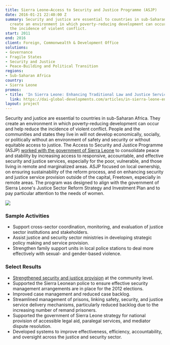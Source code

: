 ```yaml
---
title: Sierra Leone—Access to Security and Justice Programme (ASJP)
date: 2016-01-21 22:40:00 Z
summary: Security and justice are essential to countries in sub-Saharan Africa. They
  create an environment in which poverty-reducing development can occur and help reduce
  the incidence of violent conflict.
start: 2011
end: 2016
client: Foreign, Commonwealth & Development Office
solutions:
- Governance
- Fragile States
- Security and Justice
- Peace-Building and Political Transition
regions:
- Sub-Saharan Africa
country:
- Sierra Leone
promos:
- title: 'In Sierra Leone: Enhancing Traditional Law and Justice Services'
  link: https://dai-global-developments.com/articles/in-sierra-leone-enhancing-traditional-law-and-justice-services-for-rural-people
layout: project
---
```


Security and justice are essential to countries in sub-Saharan Africa. They create an environment in which poverty-reducing development can occur and help reduce the incidence of violent conflict. People and the communities and states they live in will not develop economically, socially, or politically without an environment of safety and security or without equitable access to justice. The Access to Security and Justice Programme (ASJP) [worked with the government of Sierra Leone][1] to consolidate peace and stability by increasing access to responsive, accountable, and effective security and justice services, especially for the poor, vulnerable, and those living in remote and marginalized areas. ASJP focused on local ownership, on ensuring sustainability of the reform process, and on enhancing security and justice service provision outside of the capital, Freetown, especially in remote areas. The program was designed to align with the government of Sierra Leone's Justice Sector Reform Strategy and Investment Plan and to pay particular attention to the needs of women.

![][2]

### Sample Activities

* Support cross-sector coordination, monitoring, and evaluation of justice sector institutions and stakeholders.
* Assist justice and security sector ministries in developing strategic policy making and service provision.
* Strengthen family support units in local police stations to deal more effectively with sexual- and gender-based violence.

### Select Results

* [Strengthened security and justice provision][3] at the community level.
* Supported the Sierra Leonean police to ensure effective security management arrangements are in place for the 2012 elections.
* Improved case management and reduced case backlog.
* Streamlined management of prisons, linking safety, security, and justice service delivery mechanisms, particularly reduced backlog due to the increasing number of remand prisoners.
* Supported the government of Sierra Leone strategy for national provision of accessible legal aid, paralegal services, and mediator dispute resolution.
* Developed systems to improve effectiveness, efficiency, accountability, and oversight across the justice and security sector.

[1]: http://dai-global-developments.com/articles/in-sierra-leone-enhancing-traditional-law-and-justice-services-for-rural-people?utm_source=daidotcom
[2]: https://assetify-dai.com/projects/SecurityJustice.jpg
[3]: http://www.advocaidsl.com/wp-content/uploads/2015/10/PayNoBribeForBail_PolicyReport.pdf
